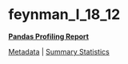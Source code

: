 # feynman_I_18_12

[**Pandas Profiling Report**](https://epistasislab.github.io/pmlb/profile/feynman_I_18_12.html)

[Metadata](metadata.yaml) | [Summary Statistics](summary_stats.tsv)

